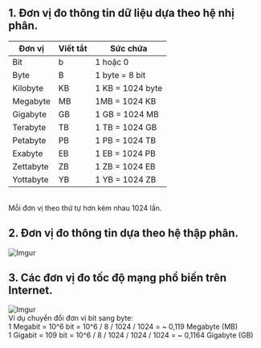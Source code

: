 ## 1. Đơn vị đo thông tin dữ liệu dựa theo hệ nhị phân.
|Đơn vị|Viết tắt|Sức chứa|
|-|-|-|
|Bit|b|1 hoặc 0|
|Byte|B|1 byte = 8 bit|
|Kilobyte|KB|1 KB = 1024 byte|
|Megabyte|MB|1MB = 1024 KB|
|Gigabyte|GB|1 GB = 1024 MB|
|Terabyte|TB|1 TB = 1024 GB|
|Petabyte|PB|1 PB = 1024 TB|
|Exabyte|EB|1 EB = 1024 PB|
|Zettabyte|ZB|1 ZB = 1024 EB|
|Yottabyte|YB|1 YB = 1024 ZB|
<br/>
Mỗi đơn vị theo thứ tự hơn kém nhau 1024 lần. 

## 2. Đơn vị đo thông tin dựa theo hệ thập phân.

![Imgur](https://i.imgur.com/qizMKsr.png)

## 3. Các đơn vị đo tốc độ mạng phổ biến trên Internet.

![Imgur](https://i.imgur.com/wbl2R36.png)
<br/>
Ví dụ chuyển đổi đơn vị bit sang byte:<br/>
1 Megabit = 10^6 bit = 10^6 / 8 / 1024 / 1024 = ~ 0,119 Megabyte (MB)<br/>
1 Gigabit = 109 bit = 10^6 / 8 / 1024 / 1024 / 1024 = ~ 0,1164 Gigabyte (GB)



